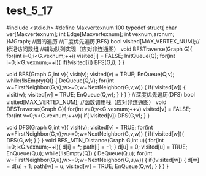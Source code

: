 # test_5_17
#include <stdio.h>
#define Maxvertexnum 100
typedef struct{
	char ver[Maxvertexnum];
	int Edge[Maxvertexnum];
	int vexnum,arcnum;
}MGraph;
//图的遍历
//广度优先遍历(BFS)
bool visited[MAX_VERTEX_NUM];//标记访问数组
//辅助队列实现（应对非连通图）
void BFSTraverse(Graph G){
	for(int i=0;i<G.vexnum;++i)
		visited[i] = FALSE;
	InitQueue(Q);
	for(int i=0;i<G.vexnum;++i){
		if(!visited[i])
			BFS(G,i);
	}
}

void BFS(Graph G,int v){
	visit(v);
	visited(v) = TRUE;
	EnQueue(Q,v);
	while(!IsEmpty(Q))
	{
		DeQueue(Q,V);
		for(int w=FirstNeighbor(G,v);w>=0;w=NextNeighbor(G,v,w))
		{
			if(!visited[w])
			{
				visit(w);
				visited[w] = TRUE;
				EnQueue(Q,w);
			}
		}
	}
}
//深度优先遍历(DFS)
bool visited[MAX_VERTEX_NUM];
//函数调用栈（应对非连通图）
void DFSTraverse(Graph G){
	for(int v=0;v<G.vexnum;++v)
		visited[v] = FALSE;
	for(int v=0;v<G.vexnum;++v){
		if(!visited[v])
			DFS(G,v);
	}
}

void DFS(Graph G,int v){
	visit(v);
	visited[v] = TRUE;
	for(int w=FirstNeighbor(G,v);w>=0;w=NextNeighbor(G,v,w))
	{
		if(!visited[w]){
			DFS(G,w);
		}
	}
}
void BFS_MTN_Distance(Graph G,int u){
	for(int i=0;i<G.vexnum;++i){
		d[i] = *;
		path[i] = -1;
	}
	d[u] = 0;
	visited[u] = TRUE;
	EnQueue(Q,u);
	while(!IsEmpty(Q))
	{
		DeQueue(Q,u);
		for(int w=FirstNeighbor(G,u),w>=0;w=NextNeighbor(G,u,w))
		{
			if(!visited[w])
			{
				d[w] = d[u] + 1;
				path[w] = u;
				visited[w] = TRUE;
				EnQueue(Q,w);
			}
		}
	}
}
